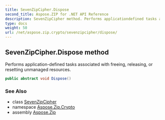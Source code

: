 ```yaml
---
title: SevenZipCipher.Dispose
second_title: Aspose.ZIP for .NET API Reference
description: SevenZipCipher method. Performs applicationdefined tasks associated with freeing releasing or resetting unmanaged resources
type: docs
weight: 50
url: /net/aspose.zip.crypto/sevenzipcipher/dispose/
---
```

## SevenZipCipher.Dispose method

Performs application-defined tasks associated with freeing, releasing, or resetting unmanaged resources.

```csharp
public abstract void Dispose()
```

### See Also

* class [SevenZipCipher](../)
* namespace [Aspose.Zip.Crypto](../../sevenzipcipher/)
* assembly [Aspose.Zip](../../../)


